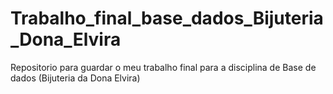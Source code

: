 # Trabalho_final_base_dados_Bijuteria_Dona_Elvira
 Repositorio para guardar o meu trabalho final para a disciplina de Base de dados (Bijuteria da Dona Elvira)
